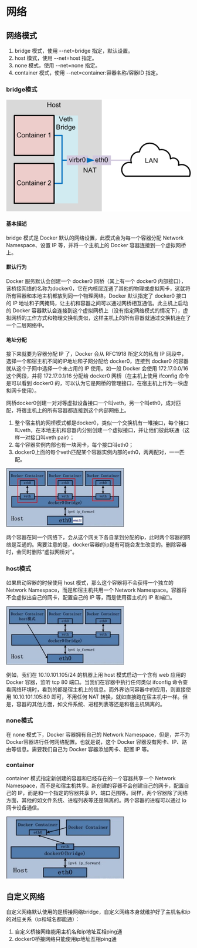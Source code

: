 # 网络

## 网络模式
1. bridge 模式，使用 --net=bridge 指定，默认设置。
2. host 模式，使用 --net=host 指定。
3. none 模式，使用 --net=none 指定。
4. container 模式，使用 --net=container:容器名称/容器ID 指定。

### bridge模式
![网络+20230217174733](https://raw.githubusercontent.com/loli0con/picgo/master/images/%E7%BD%91%E7%BB%9C%2B20230217174733.png%2B2023-02-17-17-47-34)

#### 基本描述
bridge 模式是 Docker 默认的网络设置，此模式会为每一个容器分配 Network Namespace、设置 IP 等，并将一个主机上的 Docker 容器连接到一个虚拟网桥上。


#### 默认行为
Docker 服务默认会创建一个 docker0 网桥（其上有一个 docker0 内部接口），该桥接网络的名称为docker0，它在内核层连通了其他的物理或虚拟网卡，这就将所有容器和本地主机都放到同一个物理网络。Docker 默认指定了 docker0 接口的 IP 地址和子网掩码，让主机和容器之间可以通过网桥相互通信。此主机上启动的 Docker 容器默认会连接到这个虚拟网桥上（没有指定网络模式的情况下），虚拟网桥的工作方式和物理交换机类似，这样主机上的所有容器就通过交换机连在了一个二层网络中。

#### 地址分配
接下来就要为容器分配 IP 了，Docker 会从 RFC1918 所定义的私有 IP 网段中，选择一个和宿主机不同的IP地址和子网分配给 docker0，连接到 docker0 的容器就从这个子网中选择一个未占用的 IP 使用。如一般 Docker 会使用 172.17.0.0/16 这个网段，并将 172.17.0.1/16 分配给 docker0 网桥（在主机上使用 ifconfig 命令是可以看到 docker0 的，可以认为它是网桥的管理接口，在宿主机上作为一块虚拟网卡使用）。

网桥docker0创建一对对等虚拟设备接口一个叫veth，另一个叫eth0，成对匹配，将宿主机上的所有容器都连接到这个内部网络上。
1. 整个宿主机的网桥模式都是docker0，类似一个交换机有一堆接口，每个接口叫veth，在本地主机和容器内分别创建一个虚拟接口，并让他们彼此联通（这样一对接口叫veth pair）； 
2. 每个容器实例内部也有一块网卡，每个接口叫eth0； 
3. docker0上面的每个veth匹配某个容器实例内部的eth0，两两配对，一一匹配。 

![网络+20230220093650](https://raw.githubusercontent.com/loli0con/picgo/master/images/%E7%BD%91%E7%BB%9C%2B20230220093650.png%2B2023-02-20-09-36-51)

两个容器在同一个网络下，会从这个网关下各自拿到分配的ip，此时两个容器的网络是互通的。需要注意的是，docker容器的ip是有可能会发生改变的。删除容器时，会同时删除“虚拟网桥对”。


### host模式
如果启动容器的时候使用 host 模式，那么这个容器将不会获得一个独立的 Network Namespace，而是和宿主机共用一个 Network Namespace。容器将不会虚拟出自己的网卡，配置自己的 IP 等，而是使用宿主机的 IP 和端口。

![网络+20230220094548](https://raw.githubusercontent.com/loli0con/picgo/master/images/%E7%BD%91%E7%BB%9C%2B20230220094548.png%2B2023-02-20-09-45-48)

例如，我们在 10.10.101.105/24 的机器上用 host 模式启动一个含有 web 应用的 Docker 容器，监听 tcp 80 端口。当我们在容器中执行任何类似 ifconfig 命令查看网络环境时，看到的都是宿主机上的信息。而外界访问容器中的应用，则直接使用 10.10.101.105:80 即可，不用任何 NAT 转换，就如直接跑在宿主机中一样。但是，容器的其他方面，如文件系统、进程列表等还是和宿主机隔离的。


### none模式
在 none 模式下，Docker 容器拥有自己的 Network Namespace，但是，并不为 Docker容器进行任何网络配置。也就是说，这个 Docker 容器没有网卡、IP、路由等信息。需要我们自己为 Docker 容器添加网卡、配置 IP 等。

### container
container 模式指定新创建的容器和已经存在的一个容器共享一个 Network Namespace，而不是和宿主机共享。新创建的容器不会创建自己的网卡，配置自己的 IP，而是和一个指定的容器共享 IP、端口范围等。同样，两个容器除了网络方面，其他的如文件系统、进程列表等还是隔离的。两个容器的进程可以通过 lo 网卡设备通信。

![网络+20230220094844](https://raw.githubusercontent.com/loli0con/picgo/master/images/%E7%BD%91%E7%BB%9C%2B20230220094844.png%2B2023-02-20-09-48-44)


## 自定义网络
自定义网络默认使用的是桥接网络bridge，自定义网络本身就维护好了主机名和ip的对应关系（ip和域名都能通）：
1. 自定义桥接网络能用主机名和ip地址互相ping通
2. docker0桥接网络只能使用ip地址互相ping通